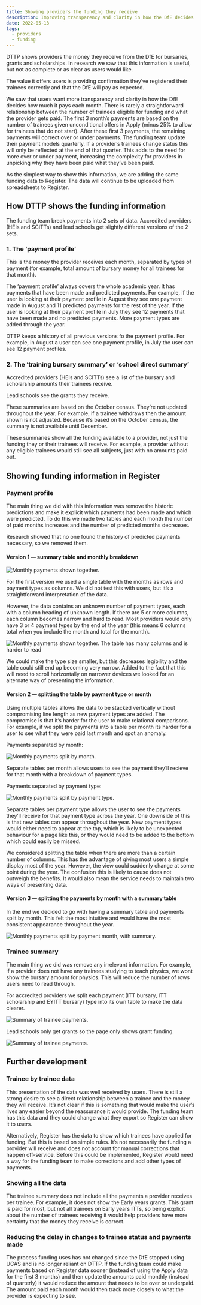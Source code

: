 ```yaml
---
title: Showing providers the funding they receive
description: Improving transparency and clarity in how the DfE decides how much it pays each month
date: 2022-05-13
tags:
  - providers
  - funding
---
```


DTTP shows providers the money they receive from the DfE for bursaries, grants and scholarships. In research we saw that this information is useful, but not as complete or as clear as users would like.

The value it offers users is providing confirmation they’ve registered their trainees correctly and that the DfE will pay as expected.

We saw that users want more transparency and clarity in how the DfE decides how much it pays each month. There is rarely a straightforward relationship between the number of trainees eligible for funding and what the provider gets paid. The first 3 month’s payments are based on the number of trainees given unconditional offers in Apply (minus 25% to allow for trainees that do not start). After these first 3 payments, the remaining payments will correct over or under payments. The funding team update their payment models quarterly. If a provider’s trainees change status this will only be reflected at the end of that quarter. This adds to the need for more over or under payment, increasing the complexity for providers in unpicking why they have been paid what they’ve been paid.

As the simplest way to show this information, we are adding the same funding data to Register. The data will continue to be uploaded from spreadsheets to Register.

## How DTTP shows the funding information

The funding team break payments into 2 sets of data. Accredited providers (HEIs and SCITTs) and lead schools get slightly different versions of the 2 sets.

### 1. The ‘payment profile’

This is the money the provider receives each month, separated by types of payment (for example, total amount of bursary money for all trainees for that month).

The ‘payment profile’ always covers the whole academic year. It has payments that have been made and predicted payments. For example, if the user is looking at their payment profile in August they see one payment made in August and 11 predicted payments for the rest of the year. If the user is looking at their payment profile in July they see 12 payments that have been made and no predicted payments. More payment types are added through the year.

DTTP keeps a history of all previous versions fo the payment profile. For example, in August a user can see one payment profile, in July the user can see 12 payment profiles.

### 2. The ‘training bursary summary’ or ‘school direct summary’

Accredited providers (HEIs and SCITTs) see a list of the bursary and scholarship amounts their trainees receive.

Lead schools see the grants they receive.

These summaries are based on the October census. They’re not updated throughout the year. For example, if a trainee withdraws then the amount shown is not adjusted. Because it’s based on the October census, the summary is not available until December.

These summaries show all the funding available to a provider, not just the funding they or their trainees will receive. For example, a provider without any eligible trainees would still see all subjects, just with no amounts paid out.

## Showing funding information in Register

### Payment profile

The main thing we did with this information was remove the historic predictions and make it explicit which payments had been made and which were predicted. To do this we made two tables and each month the number of paid months increases and the number of predicted months decreases.

Research showed that no one found the history of predicted payments necessary, so we removed them.

#### Version 1 — summary table and monthly breakdown

![Monthly payments shown together.](01-payment-schedule-v1.png "Showing all payment types together")

For the first version we used a single table with the months as rows and payment types as columns. We did not test this with users, but it’s a straightforward interpretation of the data.

However, the data contains an unknown number of payment types, each with a column heading of unknown length. If there are 5 or more columns, each column becomes narrow and hard to read. Most providers would only have 3 or 4 payment types by the end of the year (this means 6 columns total when you include the month and total for the month).

![Monthly payments shown together. The table has many columns and is harder to read](02-payment-schedule-v1--many-columns.png "Showing all payment types together can be be hard to read if there are a lot of payment types")

We could make the type size smaller, but this decreases legibility and the table could still end up becoming very narrow. Added to the fact that this will need to scroll horizontally on narrower devices we looked for an alternate way of presenting the information.

#### Version 2 — splitting the table by payment type or month

Using multiple tables allows the data to be stacked vertically without compromising line length as new payment types are added. The compromise is that it’s harder for the user to make relational comparisons. For example, if we split the payments into a table per month its harder for a user to see what they were paid last month and spot an anomaly.

Payments separated by month:

![Monthly payments split by month.](03-payment-schedule-v2--by-month.png "Splitting the payment information by month")

Separate tables per month allows users to see the payment they’ll recieve for that month with a breakdown of payment types.

Payments separated by payment type:

![Monthly payments split by payment type.](04-payment-schedule-v2--by-payment-type.png "Splitting the payment information by payment type")

Separate tables per payment type allows the user to see the payments they’ll receive for that payment type across the year. One downside of this is that new tables can appear throughout the year. New payment types would either need to appear at the top, which is likely to be unexpected behaviour for a page like this, or they would need to be added to the bottom which could easily be missed.

We considered splitting the table when there are more than a certain number of columns. This has the advantage of giving most users a simple display most of the year. However, the view could suddenly change at some point during the year. The confusion this is likely to cause does not outweigh the benefits. It would also mean the service needs to maintain two ways of presenting data.

#### Version 3 — splitting the payments by month with a summary table

In the end we decided to go with having a summary table and payments split by month. This felt the most intuitive and would have the most consistent appearance throughout the year.

![Monthly payments split by payment month, with summary.](05-payment-schedule-v3--by-month-with-summary.png "Annual summary and splitting the payment information by payment month")

### Trainee summary

The main thing we did was remove any irrelevant information. For example, if a provider does not have any trainees studying to teach physics, we wont show the bursary amount for physics. This will reduce the number of rows users need to read through.

For accredited providers we split each payment (ITT bursary, ITT scholarship and EYITT bursary) type into its own table to make the data clearer.

![Summary of trainee payments.](06-trainee-summary--accredited-provider.png "Trainee summary for accredited providers")

Lead schools only get grants so the page only shows grant funding.

![Summary of trainee payments.](07-trainee-summary--lead-school.png "Trainee summary for lead schools")

## Further development

### Trainee by trainee data

This presentation of the data was well received by users. There is still a strong desire to see a direct relationship between a trainee and the money they will receive. It’s not clear if this is something that would make the user’s lives any easier beyond the reassurance it would provide. The funding team has this data and they could change what they export so Register can show it to users.

Alternatively, Register has the data to show which trainees have applied for funding. But this is based on simple rules. It’s not necessarily the funding a provider will receive and does not account for manual corrections that happen off-service. Before this could be implemented, Register would need a way for the funding team to make corrections and add  other types of payments.

### Showing all the data

The trainee summary does not include all the payments a provider receives per trainee. For example, it does not show the Early years grants. This grant is paid for most, but not all trainees on Early years ITTs, so being explicit about the number of trainees receiving it would help providers have more certainty that the money they receive is correct.

### Reducing the delay in changes to trainee status and payments made

The process funding uses has not changed since the DfE stopped using UCAS and is no longer reliant on DTTP. If the funding team could make payments based on Register data sooner (instead of using the Apply data for the first 3 months) and then update the amounts paid monthly (instead of quarterly) it would reduce the amount that needs to be over or underpaid. The amount paid each month would then track more closely to what the provider is expecting to see.
